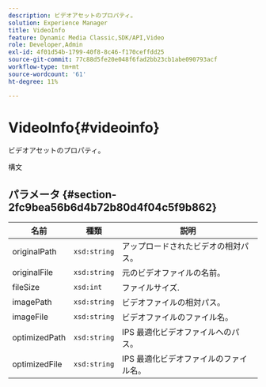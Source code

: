 ```yaml
---
description: ビデオアセットのプロパティ。
solution: Experience Manager
title: VideoInfo
feature: Dynamic Media Classic,SDK/API,Video
role: Developer,Admin
exl-id: 4f01d54b-1799-40f8-8c46-f170ceffdd25
source-git-commit: 77c88d5fe20e048f6fad2bb23cb1abe090793acf
workflow-type: tm+mt
source-wordcount: '61'
ht-degree: 11%

---
```


# VideoInfo{#videoinfo}

ビデオアセットのプロパティ。

構文

## パラメータ {#section-2fc9bea56b6d4b72b80d4f04c5f9b862}

| 名前 | 種類 | 説明 |
|---|---|---|
| originalPath | `xsd:string` | アップロードされたビデオの相対パス。 |
| originalFile | `xsd:string` | 元のビデオファイルの名前。 |
| fileSize | `xsd:int` | ファイルサイズ. |
| imagePath | `xsd:string` | ビデオファイルの相対パス。 |
| imageFile | `xsd:string` | ビデオファイルのファイル名。 |
| optimizedPath | `xsd:string` | IPS 最適化ビデオファイルへのパス。 |
| optimizedFile | `xsd:string` | IPS 最適化ビデオファイルのファイル名。 |
